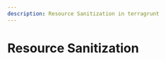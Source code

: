 ```yaml
---
description: Resource Sanitization in terragrunt
---
```


# Resource Sanitization

<!-- 
outline:
 - Talk about how it uses the same functionality as terraform on the backend
 - Link to terraform documentation on resource sanitization
-->
